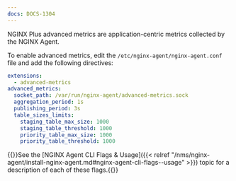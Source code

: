 ```yaml
---
docs: DOCS-1304
---
```


NGINX Plus advanced metrics are application-centric metrics collected by the NGINX Agent.

To enable advanced metrics, edit the `/etc/nginx-agent/nginx-agent.conf` file and add the following directives:

```yaml
extensions:
  - advanced-metrics
advanced_metrics:
  socket_path: /var/run/nginx-agent/advanced-metrics.sock
  aggregation_period: 1s
  publishing_period: 3s
  table_sizes_limits:
    staging_table_max_size: 1000
    staging_table_threshold: 1000
    priority_table_max_size: 1000
    priority_table_threshold: 1000
```

{{<see-also>}}See the [NGINX Agent CLI Flags & Usage]({{< relref "/nms/nginx-agent/install-nginx-agent.md#nginx-agent-cli-flags--usage" >}}) topic for a description of each of these flags.{{</see-also>}}
